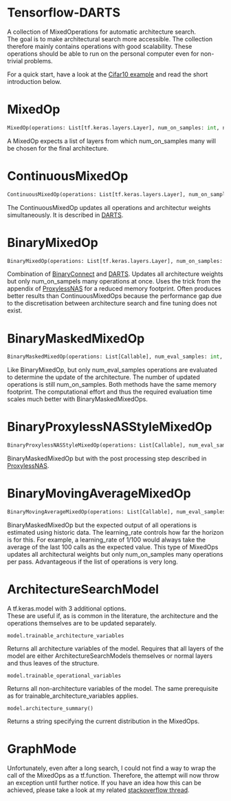 # Tensorflow-DARTS

A collection of MixedOperations for automatic architecture search.  
The goal is to make architectural search more accessible.
The collection therefore mainly contains operations with good scalability.
These operations should be able to run on the personal computer even for non-trivial problems.

For a quick start, have a look at the [Cifar10 example](./src/Examples/cifar10_keras.py) and read the short introduction below.

# MixedOp
```python
MixedOp(operations: List[tf.keras.layers.Layer], num_on_samples: int, name=None)
```
A MixedOp expects a list of layers from which num_on_samples many will be chosen for the final architecture.

# ContinuousMixedOp
```python
ContinuousMixedOp(operations: List[tf.keras.layers.Layer], num_on_samples: int, name=None)
```

The ContinuousMixedOp updates all operations and architectur weights simultaneously. It is described in [DARTS](https://arxiv.org/abs/1806.09055).

# BinaryMixedOp
```python
BinaryMixedOp(operations: List[tf.keras.layers.Layer], num_on_samples: int, name=None)
```
Combination of [BinaryConnect](https://arxiv.org/abs/1511.00363) and [DARTS](https://arxiv.org/abs/1806.09055). Updates all architecture weights but only num_on_sampels many operations at once. Uses the trick from the appendix of [ProxylessNAS](https://arxiv.org/abs/1812.00332) for a reduced memory footprint. Often produces better results than ContinuousMixedOps because the performance gap due to the discretisation between architecture search and fine tuning does not exist.

# BinaryMaskedMixedOp
```python
BinaryMaskedMixedOp(operations: List[Callable], num_eval_samples: int, num_on_samples: int, name=None)
```
Like BinaryMixedOp, but only num_eval_samples operations are evaluated to determine the update of the architecture. The number of updated operations is still num_on_samples. Both methods have the same memory footprint. The computational effort and thus the required evaluation time scales much better with BinaryMaskedMixedOps.

# BinaryProxylessNASStyleMixedOp
```python
BinaryProxylessNASStyleMixedOp(operations: List[Callable], num_eval_samples: int, num_on_samples: int, name=None)
```
BinaryMaskedMixedOp but with the post processing step described in [ProxylessNAS](https://arxiv.org/abs/1812.00332).

# BinaryMovingAverageMixedOp
```python
BinaryMovingAverageMixedOp(operations: List[Callable], num_eval_samples: int, num_on_samples: int, learning_rate: float)
```
BinaryMaskedMixedOp but the expected output of all operations is estimated using historic data. The learning_rate controls how far the horizon is for this. For example, a learning_rate of 1/100 would always take the average of the last 100 calls as the expected value. This type of MixedOps updates all architectural weights but only num_on_samples many operations per pass. Advantageous if the list of operations is very long.

# ArchitectureSearchModel

A tf.keras.model with 3 additional options.  
These are useful if, as is common in the literature, the architecture and the operations themselves are to be updated separately.
```
model.trainable_architecture_variables
```
Returns all architecture variables of the model. Requires that all layers of the model are either ArchitectureSearchModels themselves or normal layers and thus leaves of the structure.
```
model.trainable_operational_variables
```
Returns all non-architecture variables of the model. The same prerequisite as for trainable_architecture_variables applies.
```
model.architecture_summary()
```
Returns a string specifying the current distribution in the MixedOps.

# GraphMode

Unfortunately, even after a long search, I could not find a way to wrap the call of the MixedOps as a tf.function.
Therefore, the attempt will now throw an exception until further notice.
If you have an idea how this can be achieved, please take a look at my related [stackoverflow thread](https://stackoverflow.com/questions/72360420/how-to-evaluate-only-a-random-subset-of-all-possible-operations-per-pass-inside/).
